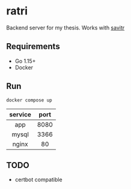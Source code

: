 # ratri

Backend server for my thesis. Works with [savitr](https://github.com/ushmz/savitr)

## Requirements

- Go 1.15+
- Docker

## Run

```shell
docker compose up
```

|service|port|
|:-:|:-:|
|app|8080|
|mysql|3366|
|nginx|80|

## TODO

- certbot compatible
